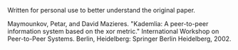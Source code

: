 Written for personal use to better understand the original paper.

Maymounkov, Petar, and David Mazieres. "Kademlia: A peer-to-peer information system based on the xor metric." International Workshop on Peer-to-Peer Systems. Berlin, Heidelberg: Springer Berlin Heidelberg, 2002.
